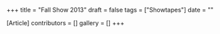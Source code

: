 +++
title = "Fall Show 2013"
draft = false
tags = ["Showtapes"]
date = ""

[Article]
contributors = []
gallery = []
+++